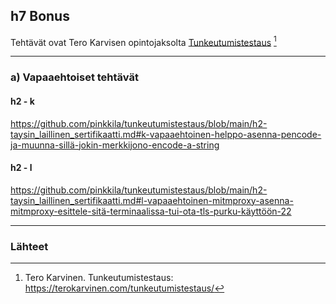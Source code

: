 ## h7 Bonus

Tehtävät ovat Tero Karvisen opintojaksolta [Tunkeutumistestaus](https://terokarvinen.com/tunkeutumistestaus/) [^1]

---

### a) Vapaaehtoiset tehtävät

#### h2 - k 

https://github.com/pinkkila/tunkeutumistestaus/blob/main/h2-taysin_laillinen_sertifikaatti.md#k-vapaaehtoinen-helppo-asenna-pencode-ja-muunna-sillä-jokin-merkkijono-encode-a-string

#### h2 - l

https://github.com/pinkkila/tunkeutumistestaus/blob/main/h2-taysin_laillinen_sertifikaatti.md#l-vapaaehtoinen-mitmproxy-asenna-mitmproxy-esittele-sitä-terminaalissa-tui-ota-tls-purku-käyttöön-22



---

### Lähteet

[^1]: Tero Karvinen. Tunkeutumistestaus: https://terokarvinen.com/tunkeutumistestaus/